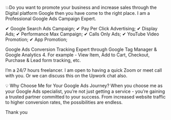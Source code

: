 💥Do you want to promote your business and increase sales through the Digital platform Google then you have come to the right place. I am a Professional Google Ads Campaign Expert.

✔ Google Search Ads Campaign;
✔ Pay Per Click Advertising;
✔ Display Ads;
✔ Performance Max Campaign;
✔ Calls Only Ads;
✔ YouTube Video Promotion;
✔ App Promotion;

Google Ads Conversion Tracking Expert through Google Tag Manager & Google Analytics 4. For example - View Item, Add to Cart, Checkout, Purchase & Lead form tracking, etc.

I’m a 24/7 hours freelancer. I am open to having a quick Zoom or meet call with you. Or we can discuss this on the Upwork chat also.

💡 Why Choose Me for Your Google Ads Journey?
When you choose me as your Google Ads specialist, you’re not just getting a service - you’re gaining a trusted partner committed to your success. From increased website traffic to higher conversion rates, the possibilities are endless.

Thank you
